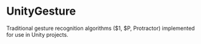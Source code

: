 # UnityGesture
Traditional gesture recognition algorithms ($1, $P, Protractor) implemented for use in Unity projects.
